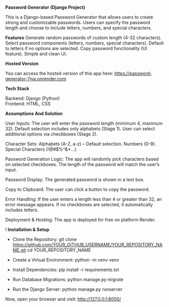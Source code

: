 **Password Generator (Django Project)**

This is a Django-based Password Generator that allows users to create strong and customizable passwords. 
Users can specify the password length and choose to include letters, numbers, and special characters.

**Features**
Generate random passwords of custom length (4-32 characters).
Select password components (letters, numbers, special characters).
Default to letters if no options are selected.
Copy password functionality (UI feature).
Simple and clean UI.

**Hosted Version**

You can access the hosted version of this app here: https://password-generator-7jya.onrender.com

**Tech Stack**

Backend: Django (Python)    
Frontend: HTML, CSS

**Assumptions And Solution**

User Inputs:
The user will enter the password length (minimum 4, maximum 32).
Default selection includes only alphabets (Stage 1).
User can select additional options via checkboxes (Stage 2).

Character Sets:
Alphabets (A-Z, a-z) – Default selection.
Numbers (0-9). 
Special Characters (!@#$%^&*...).

Password Generation Logic:
The app will randomly pick characters based on selected checkboxes.
The length of the password will match the user’s input.

Password Display: 
The generated password is shown in a text box.

Copy to Clipboard: 
The user can click a button to copy the password.

Error Handling:
If the user enters a length less than 4 or greater than 32, an error message appears.
If no checkboxes are selected, it automatically includes letters.

Deployment & Hosting:
The app is deployed for free on platform Render.

I
**Installation & Setup**

*  Clone the Repository:
git clone https://github.com/YOUR_GITHUB_USERNAME/YOUR_REPOSITORY_NAME.git
cd YOUR_REPOSITORY_NAME

*  Create a Virtual Environment:
python -m venv venv

*  Install Dependencies:
pip install -r requirements.txt

*  Run Database Migrations:
python manage.py migrate

*  Run the Django Server:
python manage.py runserver

Now, open your browser and visit:
http://127.0.0.1:8000/

